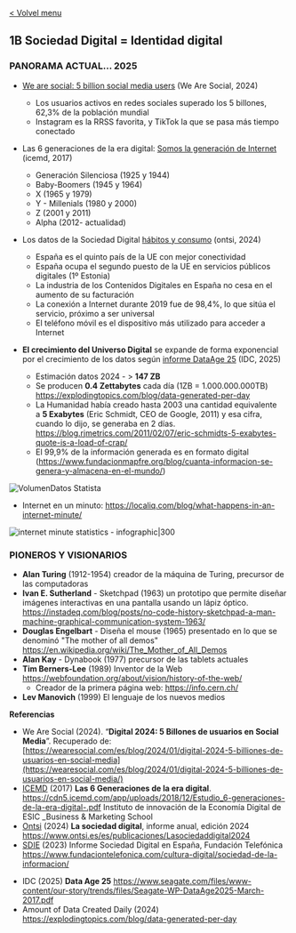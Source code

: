 [< Volvel menu](./readme.md)




## 1B Sociedad Digital =  Identidad digital 



### PANORAMA ACTUAL... 2025

* [We are social: 5 billion social media users](https://wearesocial.com/es/blog/2024/01/digital-2024-5-billiones-de-usuarios-en-social-media/) (We Are Social, 2024)
	* Los usuarios activos en redes sociales  superado los 5 billones, 62,3% de la población mundial
	* Instagram es la RRSS favorita, y TikTok la que se pasa más tiempo conectado

* Las 6 generaciones de la era digital: [Somos la generación de Internet](https://cdn5.icemd.com/app/uploads/2018/12/Estudio_6-generaciones-de-la-era-digital-.pdf) (icemd, 2017)
	* Generación Silenciosa (1925 y 1944)
	* Baby-Boomers (1945 y 1964)
	* X (1965 y 1979)
	* Y - Millenials (1980 y 2000)
	* Z (2001 y 2011)
	* Alpha (2012- actualidad)

* Los datos de la Sociedad Digital  [hábitos y consumo](https://www.ontsi.es/sites/ontsi/files/2020-11/InformeAnualLaSociedadEnRed2019Ed2020.pdf) (ontsi, 2024) 
	* España es el quinto país de la UE con mejor conectividad 
	* España ocupa el segundo puesto de la UE en servicios públicos digitales (1º Estonia)
	* La industria de los Contenidos Digitales en España no cesa en el aumento de su facturación
	* La conexión a Internet durante 2019 fue de 98,4%, lo que sitúa el servicio, próximo a ser universal
	* El teléfono móvil es el dispositivo más utilizado para acceder a Internet


* **El crecimiento del Universo Digital** se expande de forma exponencial por el crecimiento de los datos según [informe DataAge 25]()  (IDC, 2025) 
	* Estimación datos 2024 - > **147 ZB**
	* Se producen **0.4 Zettabytes** cada día  (1ZB = 1.000.000.000TB) https://explodingtopics.com/blog/data-generated-per-day
	* La Humanidad había creado hasta 2003 una cantidad equivalente a **5 Exabytes** (Eric Schmidt, CEO de Google, 2011) y esa cifra, cuando lo dijo, se generaba en 2 días. https://blog.rjmetrics.com/2011/02/07/eric-schmidts-5-exabytes-quote-is-a-load-of-crap/
	* El 99,9% de la información generada es en formato digital (https://www.fundacionmapfre.org/blog/cuanta-informacion-se-genera-y-almacena-en-el-mundo/)

![VolumenDatos Statista](https://cdn.statcdn.com/Infographic/images/normal/26031.jpeg)

* Internet en un minuto: https://localiq.com/blog/what-happens-in-an-internet-minute/


![internet minute statistics - infographic|300](https://localiq.com/wp-content/uploads/2022/05/LIQ-Internet-Minute-Infograph-1.png)

### PIONEROS Y VISIONARIOS 

* **Alan Turing** (1912-1954) creador de la máquina de Turing, precursor de las computadoras
* **Ivan E. Sutherland** - Sketchpad (1963) un prototipo que permite diseñar imágenes interactivas en una pantalla usando un lápiz óptico. https://instadeq.com/blog/posts/no-code-history-sketchpad-a-man-machine-graphical-communication-system-1963/
* **Douglas Engelbart** - Diseña el mouse (1965) presentado en lo que se denominó "The mother of all demos"  https://en.wikipedia.org/wiki/The_Mother_of_All_Demos
* **Alan Kay** - Dynabook (1977) precursor de las tablets actuales
* **Tim Berners-Lee** (1989) Inventor de la Web https://webfoundation.org/about/vision/history-of-the-web/ 
	* Creador de la primera página web: https://info.cern.ch/
* **Lev Manovich** (1999) El lenguaje de los nuevos medios 

















**Referencias**

- We Are Social (2024). “**Digital 2024: 5 Billones de usuarios en Social Media**”. Recuperado de: [https://wearesocial.com/es/blog/2024/01/digital-2024-5-billiones-de-usuarios-en-social-media](https://wearesocial.com/es/blog/2024/01/digital-2024-5-billiones-de-usuarios-en-social-media/)
- [ICEMD](https://icemd.esic.edu/) (2017) **Las 6 Generaciones de la era digital**. https://cdn5.icemd.com/app/uploads/2018/12/Estudio_6-generaciones-de-la-era-digital-.pdf Instituto de innovación de la Economía Digital de ESIC _Business & Marketing School
- [Ontsi](https://www.ontsi.es/) (2024) **La sociedad digital**, informe anual, edición 2024 https://www.ontsi.es/es/publicaciones/Lasociedaddigital2024
- [SDIE](https://www.fundaciontelefonica.com/cultura-digital/sociedad-de-la-informacion/) (2023) Informe Sociedad Digital en España, Fundación Telefónica https://www.fundaciontelefonica.com/cultura-digital/sociedad-de-la-informacion/




* IDC (2025) **Data Age 25**  https://www.seagate.com/files/www-content/our-story/trends/files/Seagate-WP-DataAge2025-March-2017.pdf
* Amount of Data Created Daily (2024) https://explodingtopics.com/blog/data-generated-per-day

